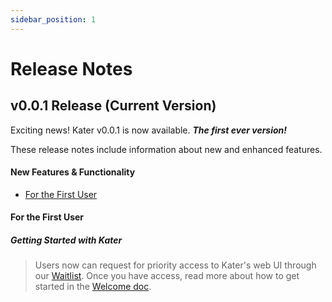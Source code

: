 ```yaml
---
sidebar_position: 1
---
```


# Release Notes 

<!-- For every new release, use the same exact format as below, but change the (Current Version) tag to wrap around the most recent version. 
Follow Thoughtspot's docs: https://docs.thoughtspot.com/cloud/latest/notes#new -->
## v0.0.1 Release (Current Version) <FontAwesomeIcon icon="fa-solid fa-fire" />
Exciting news! Kater v0.0.1 is now available. ***The first ever version!***

These release notes include information about new and enhanced features.

<!-- To see our feature deprecation plans, please see [Deprecation announcements](/docs/about-this-release/deprecated-features). -->

<!-- For a complete list of issues that we fixed in this release, see [Fixed issues](/docs/about-this-release/fixed-issues).

For a complete list of known issues in this release, see [Known issues](/docs/about-this-release/known-issues). -->

#### New Features & Functionality
* [For the First User](/docs/about-this-release/release-notes#for-the-first-user)

#### For the First User
##### *Getting Started with Kater*
> Users now can request for priority access to Kater's web UI through our [Waitlist](https://www.kater.ai/waitlist). Once you have access, read more about how to get started in the [Welcome doc](/docs/guides#-lets-start-building). 

